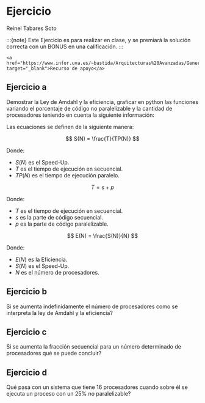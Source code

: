 # Ejercicio

Reinel Tabares Soto

:::{note}
Este Ejercicio es para realizar en clase, y se premiará la solución correcta con un BONUS en una calificación.
:::

```{tip}
<a href="https://www.infor.uva.es/~bastida/Arquitecturas%20Avanzadas/General.pdf" target="_blank">Recurso de apoyo</a>
```
 
## Ejercicio a
Demostrar la Ley de Amdahl y la eficiencia, graficar en python las funciones variando el porcentaje de código no paralelizable y la cantidad de procesadores teniendo en cuenta la siguiente información:

Las ecuaciones se definen de la siguiente manera:

$$
S(N) = \frac{T}{TP(N)}
$$

Donde:
- $S(N)$ es el Speed-Up.
- $T$ es el tiempo de ejecución en secuencial.
- $TP(N)$ es el tiempo de ejecución paralelo.

$$
T = s + p
$$

Donde:
- $T$ es el tiempo de ejecución en secuencial.
- $s$ es la parte de código secuencial.
- $p$ es la parte de código paralelizable.

$$
E(N) = \frac{S(N)}{N}
$$

Donde:
- $E(N)$ es la Eficiencia.
- $S(N)$ es el Speed-Up.
- $N$ es el número de procesadores.

## Ejercicio b
Si se aumenta indefinidamente el número de procesadores como se interpreta la ley de Amdahl y la eficiencia?

## Ejercicio c
Si se aumenta la fracción secuencial para un número determinado de procesadores qué se puede concluir?

## Ejercicio d
Qué pasa con un sistema que tiene 16 procesadores cuando sobre él se ejecuta un proceso con un 25% no paralelizable?
